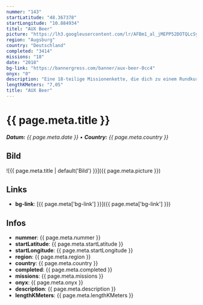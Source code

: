 ```yaml
---
nummer: "143"
startLatitude: "48.367378"
startLongitude: "10.884934"
titel: "AUX Beer"
picture: "https://lh3.googleusercontent.com/lr/AFBm1_al_jMEPP52DOTQLcSy5_-2PiAwZlv-57orM6hPImyIuRKsEMRrSaw9qzYUUuwdjPtLj_osiZKH_2rlyyRj4yOVkoqG9EaQKRErHV4bKivMK01Nh6scZr5Wj_prrZ7VHCeSjvsS1lNWq07rYPQEuBZH5mLIIKpUsKnYJoHqa2XORImE5dnXVM2okSGis6WyW0FxN5ASgAA4NRk_erZiY_KUWKU9styDpYr-_CVAzJdVRoihxzwAs56x8S-DzzNAX87NAs7-jiOE4JZt28L7idNwdGAKdEr_W02aHo1pmfyW1A4fA97A612UfN73ttPc_mveb6J2tWE2qcdlEmmV8doBXH8K6-rXHTjowf1s1EUiQVa8_QjzDktsW1SaoBxm5c9xMFYU_jH4x4fiVgnS8E05sHH2OXrXTlo8wSO1MS11ekn83ajlKwCpriKvNOYb2Bc20Z8PmPce3NIer06z6_lU1ypc6WCJvuwBfOBoM_paE3QQhAaNdht8ZnqqCWQWx5dASsD_NJZEafz3qPPWsv-ZQkZVWDIGqwytfi377W5Z9arACGZl9CVB1O0OUcvNh_XnTxnPjSiO9yf8sLaKbYaOgMPRV4w6DeaY4EHh_jlzSL2LZDUe33s733sODV5dBpGhPYhOidwactmbG90YSJrFwMrJ4GvfdiXusc1LJgUyg4cTZ46N9MMz724gpEn4JeuxsXxVXLEjuTXp6ZFna0mBIXveBJaTDaDjXpfbax1T52ObSpuyaQcB0bw92RS8DXBYpxIS0Jj_A91xYdmjbjbLMqQ-xxqX0v-JJDmNa8rZ5fIcXkh7UpKRX99jgfJoNc_ZvCLvnhCVqI30i_MCoFHO31Y977RTC7fl"
region: "Augsburg"
country: "Deutschland"
completed: "3414"
missions: "18"
date: "2018"
bg-link: "https://bannergress.com/banner/aux-beer-0cc4"
onyx: "0"
description: "Eine 18-teilige Missionenkette, die dich zu einem Rundkurs in Augsburgs Stadtmitte einlädt."
lengthKMeters: "7,05"
title: "AUX Beer"
---
```


# {{ page.meta.title }}
_**Datum:** {{ page.meta.date }} • **Country:** {{ page.meta.country }}_

## Bild
![{{ page.meta.title | default('Bild') }}]({{ page.meta.picture }})

## Links
- **bg-link**: [{{ page.meta['bg-link'] }}]({{ page.meta['bg-link'] }})

## Infos
- **nummer**: {{ page.meta.nummer }}
- **startLatitude**: {{ page.meta.startLatitude }}
- **startLongitude**: {{ page.meta.startLongitude }}
- **region**: {{ page.meta.region }}
- **country**: {{ page.meta.country }}
- **completed**: {{ page.meta.completed }}
- **missions**: {{ page.meta.missions }}
- **onyx**: {{ page.meta.onyx }}
- **description**: {{ page.meta.description }}
- **lengthKMeters**: {{ page.meta.lengthKMeters }}

